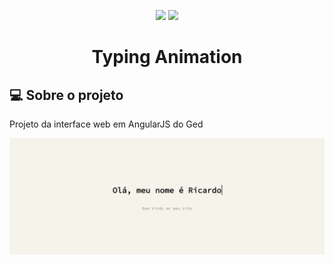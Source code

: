 <p align="center">
<img src="https://img.shields.io/badge/HTML5-E34F26?style=for-the-badge&logo=html5&logoColor=white">
<img src="https://img.shields.io/badge/CSS3-1572B6?style=for-the-badge&logo=css3&logoColor=white">
</p>

<h1 align="center">Typing Animation</h1>

## 💻 Sobre o projeto <a name = "-sobre"></a>

Projeto da interface web em AngularJS do Ged

<p align="center">
  <img src="img/Code Look.png" width="1430" title="Type image, not a gif ">
</p>
